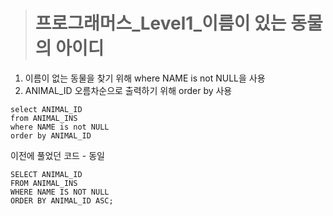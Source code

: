 ><h1>프로그래머스_Level1_이름이 있는 동물의 아이디</h1>
1. 이름이 없는 동물을 찾기 위해 where NAME is not NULL을 사용
2. ANIMAL_ID 오름차순으로 출력하기 위해 order by 사용

```MySQL
select ANIMAL_ID
from ANIMAL_INS
where NAME is not NULL
order by ANIMAL_ID
```
이전에 풀었던 코드 - 동일
```MySQL
SELECT ANIMAL_ID
FROM ANIMAL_INS
WHERE NAME IS NOT NULL
ORDER BY ANIMAL_ID ASC;
```
